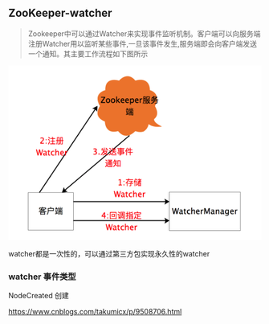 ## ZooKeeper-watcher

> Zookeeper中可以通过Watcher来实现事件监听机制。客户端可以向服务端注册Watcher用以监听某些事件,一旦该事件发生,服务端即会向客户端发送一个通知。其主要工作流程如下图所示

![](assets/ZooKeeper-watcher_images/4bfe78fe.png)


watcher都是一次性的，可以通过第三方包实现永久性的watcher


### watcher 事件类型

NodeCreated 创建


https://www.cnblogs.com/takumicx/p/9508706.html
